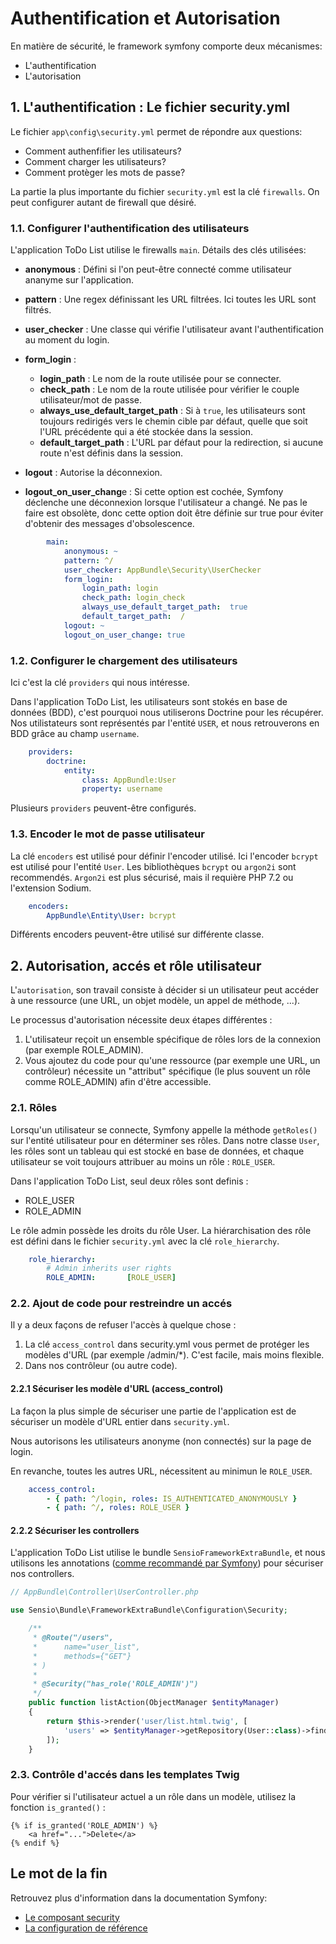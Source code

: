 # Authentification et Autorisation

En matière de sécurité, le framework symfony comporte deux mécanismes:

* L'authentification
* L'autorisation

## 1. L'authentification : Le fichier security.yml

Le fichier `app\config\security.yml` permet de répondre aux questions:

* Comment authenfifier les utilisateurs?
* Comment charger les utilisateurs?
* Comment protèger les mots de passe?

La partie la plus importante du fichier `security.yml` est la clé `firewalls`.
On peut configurer autant de firewall que désiré.

### 1.1. Configurer l'authentification des utilisateurs

L'application ToDo List utilise le firewalls `main`.
Détails des clés utilisées:

* **anonymous** : Défini si l'on peut-être connecté comme utilisateur ananyme sur l'application.

* **pattern** : Une regex définissant les URL filtrées. Ici toutes les URL sont filtrés.

* **user_checker** : Une classe qui vérifie l'utilisateur avant l'authentification au moment du login.

* **form_login** :

  * **login_path** : Le nom de la route utilisée pour se connecter.
  * **check_path** : Le nom de la route utilisée pour vérifier le couple utilisateur/mot de passe.
  * **always_use_default_target_path** : Si à `true`, les utilisateurs sont toujours redirigés vers le chemin cible par défaut, quelle que soit l'URL précédente qui a été stockée dans la session.
  * **default_target_path** : L'URL par défaut pour la redirection, si aucune route n'est définis dans la session.

* **logout** : Autorise la déconnexion.

* **logout_on_user_chang**e : Si cette option est cochée, Symfony déclenche une déconnexion lorsque l'utilisateur a changé. Ne pas le faire est obsolète, donc cette option doit être définie sur true pour éviter d'obtenir des messages d'obsolescence.

```yml
        main:
            anonymous: ~
            pattern: ^/
            user_checker: AppBundle\Security\UserChecker
            form_login:
                login_path: login
                check_path: login_check
                always_use_default_target_path:  true
                default_target_path:  /
            logout: ~
            logout_on_user_change: true
```

### 1.2. Configurer le chargement des utilisateurs

Ici c'est la clé `providers` qui nous intéresse.

Dans l'application ToDo List, les utilisateurs sont stokés en base de données (BDD), c'est pourquoi nous utiliserons Doctrine pour les récupérer.
Nos utilistateurs sont représentés par l'entité `USER`, et nous retrouverons en BDD grâce au champ `username`.

```yml
    providers:
        doctrine:
            entity:
                class: AppBundle:User
                property: username
```

Plusieurs `providers` peuvent-être configurés.

### 1.3. Encoder le mot de passe utilisateur

La clé `encoders` est utilisé pour définir l'encoder utilisé.
Ici l'encoder `bcrypt` est utilisé pour l'entité `User`.
Les bibliothèques `bcrypt` ou `argon2i` sont recommendés. `Argon2i` est plus sécurisé, mais il requière PHP 7.2 ou l'extension Sodium.

```yml
    encoders:
        AppBundle\Entity\User: bcrypt
```

Différents encoders peuvent-être utilisé sur différente classe.

## 2. Autorisation, accés et rôle utilisateur

L'`autorisation`, son travail consiste à décider si un utilisateur peut accéder à une ressource (une URL, un objet modèle, un appel de méthode, ...).

Le processus d'autorisation nécessite deux étapes différentes :

1. L'utilisateur reçoit un ensemble spécifique de rôles lors de la connexion (par exemple ROLE_ADMIN).
2. Vous ajoutez du code pour qu'une ressource (par exemple une URL, un contrôleur) nécessite un "attribut" spécifique (le plus souvent un rôle comme ROLE_ADMIN) afin d'être accessible.

### 2.1. Rôles

Lorsqu'un utilisateur se connecte, Symfony appelle la méthode `getRoles()` sur l'entité utilisateur pour en déterminer ses rôles.
Dans notre classe `User`, les rôles sont un tableau qui est stocké en base de données, et chaque utilisateur se voit toujours attribuer au moins un rôle : `ROLE_USER`.

Dans l'application ToDo List, seul deux rôles sont definis :

* ROLE_USER
* ROLE_ADMIN

Le rôle admin possède les droits du rôle User. La hiérarchisation des rôle est défini dans le fichier `security.yml` avec la clé `role_hierarchy`.

```yml
    role_hierarchy:
        # Admin inherits user rights
        ROLE_ADMIN:       [ROLE_USER]
```

### 2.2. Ajout de code pour restreindre un accés

Il y a deux façons de refuser l'accès à quelque chose :

1. La clé `access_control` dans security.yml vous permet de protéger les modèles d'URL (par exemple /admin/*). C'est facile, mais moins flexible.
2. Dans nos contrôleur (ou autre code).

#### 2.2.1 Sécuriser les modèle d'URL (access_control)

La façon la plus simple de sécuriser une partie de l'application est de sécuriser un modèle d'URL entier dans `security.yml`.

Nous autorisons les utilisateurs anonyme (non connectés) sur la page de login.

En revanche, toutes les autres URL, nécessitent au minimun le `ROLE_USER`.

```yml
    access_control:
        - { path: ^/login, roles: IS_AUTHENTICATED_ANONYMOUSLY }
        - { path: ^/, roles: ROLE_USER }
```

#### 2.2.2 Sécuriser les controllers

L'application ToDo List utilise le bundle `SensioFrameworkExtraBundle`, et nous utilisons les annotations ([comme recommandé par Symfony](https://symfony.com/doc/3.4/best_practices/security.html#the-security-annotation])) pour sécuriser nos controllers.

```php
// AppBundle\Controller\UserController.php

use Sensio\Bundle\FrameworkExtraBundle\Configuration\Security;

    /**
     * @Route("/users",
     *      name="user_list",
     *      methods={"GET"}
     * )
     *
     * @Security("has_role('ROLE_ADMIN')")
     */
    public function listAction(ObjectManager $entityManager)
    {
        return $this->render('user/list.html.twig', [
            'users' => $entityManager->getRepository(User::class)->findAll(),
        ]);
    }
```

### 2.3. Contrôle d'accés dans les templates Twig

Pour vérifier si l'utilisateur actuel a un rôle dans un modèle, utilisez la fonction `is_granted()` :

```twig
{% if is_granted('ROLE_ADMIN') %}
    <a href="...">Delete</a>
{% endif %}
```

## Le mot de la fin

Retrouvez plus d'information dans la documentation Symfony:

* [Le composant security](https://symfony.com/doc/3.4/security.html)
* [La configuration de référence](https://symfony.com/doc/3.4/reference/configuration/security.html)